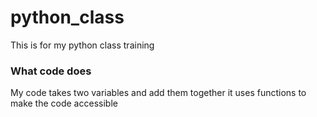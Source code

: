 # python_class
This is for my python class training
### What code does
My code takes two variables and add them together
it uses functions to make the code accessible
